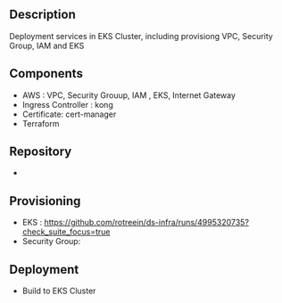 ## Description 

Deployment services in EKS Cluster, including provisiong VPC, Security Group, IAM and EKS



## Components

* AWS : VPC, Security Grouup, IAM , EKS, Internet Gateway
* Ingress Controller : kong
* Certificate: cert-manager
* Terraform


## Repository

* 


## Provisioning
* EKS : https://github.com/rotreein/ds-infra/runs/4995320735?check_suite_focus=true
* Security Group: 


## Deployment
* Build to EKS Cluster